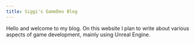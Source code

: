 ```yaml
---
title: Siggi's GameDev Blog
---
```


Hello and welcome to my blog.  On this website I plan to write about various aspects of game development, mainly using Unreal Engine.

